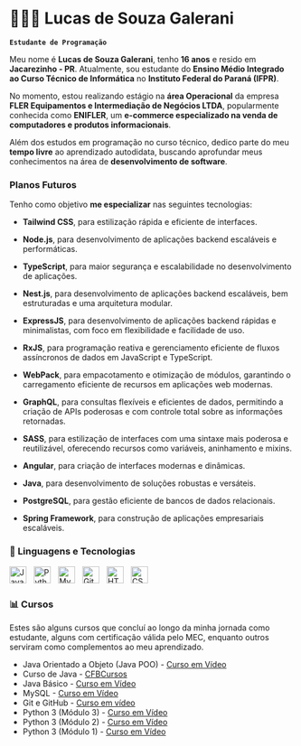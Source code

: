 # 👩🏻‍💻 Lucas de Souza Galerani

**`Estudante de Programação`**

Meu nome é **Lucas de Souza Galerani**, tenho **16 anos** e resido em **Jacarezinho - PR**. Atualmente, sou estudante do **Ensino Médio Integrado ao Curso Técnico de Informática** no **Instituto Federal do Paraná (IFPR)**.  

No momento, estou realizando estágio na **área Operacional** da empresa **FLER Equipamentos e Intermediação de Negócios LTDA**, popularmente conhecida como **ENIFLER**, um **e-commerce especializado na venda de computadores e produtos informacionais**.  

Além dos estudos em programação no curso técnico, dedico parte do meu **tempo livre** ao aprendizado autodidata, buscando aprofundar meus conhecimentos na área de **desenvolvimento de software**.  

### Planos Futuros  
Tenho como objetivo **me especializar** nas seguintes tecnologias:
- **Tailwind CSS**, para estilização rápida e eficiente de interfaces.  
- **Node.js**, para desenvolvimento de aplicações backend escaláveis e performáticas.
- **TypeScript**, para maior segurança e escalabilidade no desenvolvimento de aplicações.
- **Nest.js**, para desenvolvimento de aplicações backend escaláveis, bem estruturadas e uma arquitetura modular.
- **ExpressJS**, para desenvolvimento de aplicações backend rápidas e minimalistas, com foco em flexibilidade e facilidade de uso.
- **RxJS**, para programação reativa e gerenciamento eficiente de fluxos assíncronos de dados em JavaScript e TypeScript.
- **WebPack**, para empacotamento e otimização de módulos, garantindo o carregamento eficiente de recursos em aplicações web modernas.
- **GraphQL**, para consultas flexíveis e eficientes de dados, permitindo a criação de APIs poderosas e com controle total sobre as informações retornadas.
- **SASS**, para estilização de interfaces com uma sintaxe mais poderosa e reutilizável, oferecendo recursos como variáveis, aninhamento e mixins.

- **Angular**, para criação de interfaces modernas e dinâmicas.  
- **Java**, para desenvolvimento de soluções robustas e versáteis.  
- **PostgreSQL**, para gestão eficiente de bancos de dados relacionais.  
- **Spring Framework**, para construção de aplicações empresariais escaláveis.   

### 🤖 Linguagens e Tecnologias
<img 
    align="left" 
    alt="Java" 
    title="Java"
    width="30px" 
    style="padding-right: 10px;" 
    src="https://cdn.jsdelivr.net/gh/devicons/devicon@latest/icons/java/java-original.svg" 
/>
<img 
    align="left" 
    alt="Python" 
    title="Python"
    width="30px" 
    style="padding-right: 10px;" 
    src="https://cdn.jsdelivr.net/gh/devicons/devicon@latest/icons/python/python-original.svg" 
/>

<img 
    align="left" 
    alt="MySQL" 
    title="MySQL"
    width="30px" 
    style="padding-right: 10px;" 
    src="https://cdn.jsdelivr.net/gh/devicons/devicon@latest/icons/mysql/mysql-original.svg" 
/>
<img 
    align="left" 
    alt="Git" 
    title="Git"
    width="30px" 
    style="padding-right: 10px;" 
    src="https://cdn.jsdelivr.net/gh/devicons/devicon@latest/icons/git/git-original.svg" 
/>
<img 
    align="left" 
    alt="HTML"
    title="HTML" 
    width="30px" 
    style="padding-right: 10px;" 
    src="https://cdn.jsdelivr.net/gh/devicons/devicon@latest/icons/html5/html5-original.svg" 
/>
<img 
    align="left" 
    alt="CSS" 
    title="CSS"
    width="30px" 
    style="padding-right: 10px;" 
    src="https://cdn.jsdelivr.net/gh/devicons/devicon@latest/icons/css3/css3-original.svg" 
/>

<br/>
<br/>

### 📊 Cursos

Estes são alguns cursos que concluí ao longo da minha jornada como estudante, alguns com certificação válida pelo MEC, enquanto outros serviram como complementos ao meu aprendizado.
- Java Orientado a Objeto (Java POO) - [Curso em Vídeo](https://www.cursoemvideo.com/curso/java-poo/)
- Curso de Java - [CFBCursos](https://www.youtube.com/watch?v=JdTYEa3wg8s&list=PLx4x_zx8csUjFC5WWjoNUL7LOOD7LCKRW)
- Java Básico - [Curso em Vídeo](https://www.cursoemvideo.com/curso/java-basico/)
- MySQL - [Curso em Vídeo](https://www.cursoemvideo.com/curso/mysql/)
- Git e GitHub - [Curso em vídeo](https://www.cursoemvideo.com/curso/curso-de-git-e-github/)
- Python 3 (Módulo 3) - [Curso em Vídeo](https://www.cursoemvideo.com/curso/python-3-mundo-3/)
- Python 3 (Módulo 2) - [Curso em Vídeo](https://www.cursoemvideo.com/curso/python-3-mundo-2/)
- Python 3 (Módulo 1) - [Curso em Vídeo](https://www.cursoemvideo.com/curso/python-3-mundo-1/)
